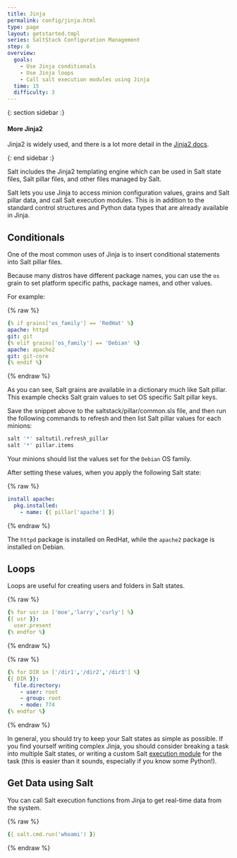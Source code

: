 ```yaml
---
title: Jinja
permalink: config/jinja.html
type: page
layout: getstarted.tmpl
series: SaltStack Configuration Management
step: 6
overview:
  goals:
    - Use Jinja conditionals
    - Use Jinja loops
    - Call salt execution modules using Jinja
  time: 15
  difficulty: 3
---
```


{: section sidebar :}

#### More Jinja2

Jinja2 is widely used, and there is a lot more detail in the [Jinja2
docs](http://jinja.pocoo.org/docs/dev/).

{: end sidebar :}

Salt includes the Jinja2 templating engine which can be used in Salt state files,
Salt pillar files, and other files managed by Salt.

Salt lets you use Jinja to access minion configuration values, grains and
Salt pillar data, and call Salt execution modules. This is in addition to the
standard control structures and Python data types that are already available in
Jinja.

## Conditionals

One of the most common uses of Jinja is to insert conditional statements into
Salt pillar files. 

Because many distros have different package names, you can use the `os` grain
to set platform specific paths, package names, and other values.

For example:

{% raw %}
``` yaml
{% if grains['os_family'] == 'RedHat' %}
apache: httpd
git: git
{% elif grains['os_family'] == 'Debian' %}
apache: apache2
git: git-core
{% endif %}
```
{% endraw %}

As you can see, Salt grains are available in a dictionary much like Salt pillar. This
example checks Salt grain values to set OS specific Salt pillar keys.

Save the snippet above to the saltstack/pillar/common.sls file, and then run
the following commands to refresh and then list Salt pillar values for each minions:

``` bash
salt '*' saltutil.refresh_pillar
salt '*' pillar.items
```
Your minions should list the values set for the `Debian` OS family.

After setting these values, when you apply the following Salt state:

{% raw %}
``` yaml
install apache:
  pkg.installed:
    - name: {{ pillar['apache'] }}
```
{% endraw %}

The `httpd` package is installed on RedHat, while the `apache2` package is
installed on Debian.

## Loops

Loops are useful for creating users and folders in Salt states.

{% raw %}
``` yaml
{% for usr in ['moe','larry','curly'] %}
{{ usr }}:
  user.present
{% endfor %}
```
{% endraw %}

{% raw %}
``` yaml
{% for DIR in ['/dir1','/dir2','/dir3'] %}
{{ DIR }}:
  file.directory:
    - user: root
    - group: root
    - mode: 774
{% endfor %}
```
{% endraw %}

In general, you should try to keep your Salt states as simple as possible. If you
find yourself writing complex Jinja, you should consider breaking a task into
multiple Salt states, or writing a custom Salt [execution
module](https://docs.saltstack.com/en/latest/ref/modules/index.html#modules-are-easy-to-write)
for the task (this is easier than it sounds, especially if you know some
Python!).

## Get Data using Salt

You can call Salt execution functions from Jinja to get real-time data from the
system.

{% raw %}
``` yaml
{{ salt.cmd.run('whoami') }}
```
{% endraw %}

